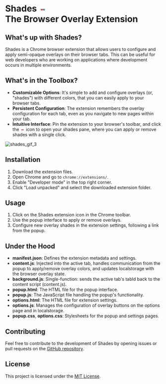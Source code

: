 # Shades <img src="https://github.com/tal-z/OverlayExtension/blob/main/EnvironmentOverlayExtension/icons/shades.svg" style="width: 5%;" /></br> The Browser Overlay Extension

## What's up with Shades?
Shades is a Chrome browser extension that allows users to configure and apply semi-opaque overlays on their browser tabs. This can be useful for web developers who are working on applications where development occurs in multiple environments.

## What's in the Toolbox?
- **Customizable Options**: It's simple to add and configure overlays (or, "shades") with different colors, that you can easily apply to your browser tabs.
- **Persistent Configuration**: The extension remembers the overlay configuration for each tab, even as you navigate to new pages within your tab.
- **Intuitive Interface**: Pin the extension to your browser's toolbar, and click the <img src="https://github.com/tal-z/OverlayExtension/blob/main/EnvironmentOverlayExtension/icons/shades.svg" style="width: 3%;" /> icon to open your shades pane, where you can apply or remove shades with a single click.

![shades_gif_3](https://github.com/tal-z/OverlayExtension/assets/67941052/47acc0ab-d7e9-4fc5-aec9-db1c6292f2c8)


## Installation
1. Download the extension files.
2. Open Chrome and go to `chrome://extensions/`.
3. Enable "Developer mode" in the top right corner.
4. Click "Load unpacked" and select the downloaded extension folder.

## Usage
1. Click on the Shades extension icon in the Chrome toolbar.
2. Use the popup interface to apply or remove overlays.
3. Configure new overlay shades in the extension settings, following a link from the popup.

## Under the Hood
- **manifest.json**: Defines the extension metadata and settings.
- **content.js**: Injected into the active tab, handles communication from the popup to apply/remove overlay colors, and updates localstorage with the browser overlay state.
- **background.js**: Single-function: sends the active tab's tabId back to the content script (content.js).
- **popup.html**: The HTML file for the popup interface.
- **popup.js**: The JavaScript file handling the popup's functionality.
- **options.html**: The HTML file for extension settings.
- **options.js**: Manages the configuration of overlay buttons on the options page and in localstorage.
- **popup.css**, **options.css**: Stylesheets for the popup and settings pages.

## Contributing
Feel free to contribute to the development of Shades by opening issues or pull requests on the [GitHub repository](https://github.com/tal-z/OverlayExtension).

## License

This project is licensed under the [MIT License](LICENSE).
